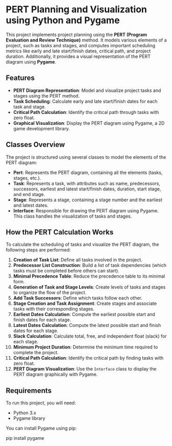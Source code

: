  # PERT Planning and Visualization using Python and Pygame

This project implements project planning using the **PERT (Program Evaluation and Review Technique)** method. It models various elements of a project, such as tasks and stages, and computes important scheduling metrics like early and late start/finish dates, critical path, and project duration. Additionally, it provides a visual representation of the PERT diagram using **Pygame**.

## Features

- **PERT Diagram Representation**: Model and visualize project tasks and stages using the PERT method.
- **Task Scheduling**: Calculate early and late start/finish dates for each task and stage.
- **Critical Path Calculation**: Identify the critical path through tasks with zero float.
- **Graphical Visualization**: Display the PERT diagram using Pygame, a 2D game development library.

## Classes Overview

The project is structured using several classes to model the elements of the PERT diagram:

- **Pert**: Represents the PERT diagram, containing all the elements (tasks, stages, etc.).
- **Task**: Represents a task, with attributes such as name, predecessors, successors, earliest and latest start/finish dates, duration, start stage, and end stage.
- **Stage**: Represents a stage, containing a stage number and the earliest and latest dates.
- **Interface**: Responsible for drawing the PERT diagram using Pygame. This class handles the visualization of tasks and stages.

## How the PERT Calculation Works

To calculate the scheduling of tasks and visualize the PERT diagram, the following steps are performed:

1. **Creation of Task List**: Define all tasks involved in the project.
2. **Predecessor List Construction**: Build a list of task dependencies (which tasks must be completed before others can start).
3. **Minimal Precedence Table**: Reduce the precedence table to its minimal form.
4. **Generation of Task and Stage Levels**: Create levels of tasks and stages to organize the flow of the project.
5. **Add Task Successors**: Define which tasks follow each other.
6. **Stage Creation and Task Assignment**: Create stages and associate tasks with their corresponding stages.
7. **Earliest Dates Calculation**: Compute the earliest possible start and finish dates for each stage.
8. **Latest Dates Calculation**: Compute the latest possible start and finish dates for each stage.
9. **Slack Calculation**: Calculate total, free, and independent float (slack) for each stage.
10. **Minimum Project Duration**: Determine the minimum time required to complete the project.
11. **Critical Path Calculation**: Identify the critical path by finding tasks with zero float.
12. **PERT Diagram Visualization**: Use the `Interface` class to display the PERT diagram graphically with Pygame.

## Requirements

To run this project, you will need:

- Python 3.x
- Pygame library

You can install Pygame using pip:

pip install pygame
